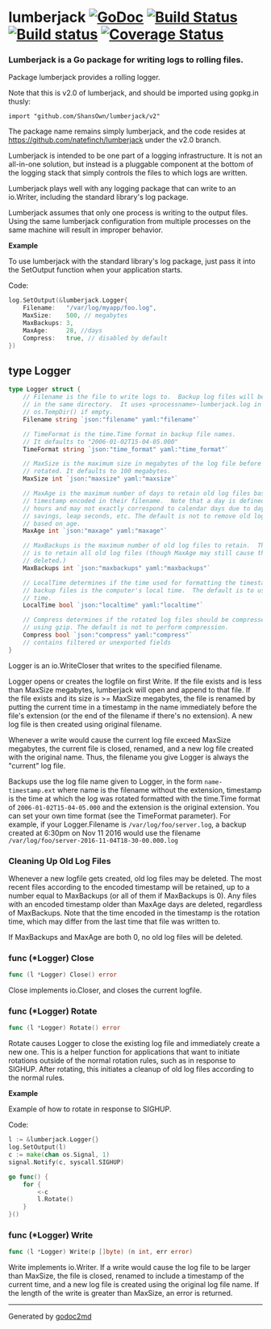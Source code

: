 # lumberjack  [![GoDoc](https://godoc.org/gopkg.in/natefinch/lumberjack.v2?status.png)](https://godoc.org/gopkg.in/natefinch/lumberjack.v2) [![Build Status](https://travis-ci.org/natefinch/lumberjack.svg?branch=v2.0)](https://travis-ci.org/natefinch/lumberjack) [![Build status](https://ci.appveyor.com/api/projects/status/00gchpxtg4gkrt5d)](https://ci.appveyor.com/project/natefinch/lumberjack) [![Coverage Status](https://coveralls.io/repos/natefinch/lumberjack/badge.svg?branch=v2.0)](https://coveralls.io/r/natefinch/lumberjack?branch=v2.0)

### Lumberjack is a Go package for writing logs to rolling files.

Package lumberjack provides a rolling logger.

Note that this is v2.0 of lumberjack, and should be imported using gopkg.in
thusly:

    import "github.com/ShansOwn/lumberjack/v2"

The package name remains simply lumberjack, and the code resides at
https://github.com/natefinch/lumberjack under the v2.0 branch.

Lumberjack is intended to be one part of a logging infrastructure.
It is not an all-in-one solution, but instead is a pluggable
component at the bottom of the logging stack that simply controls the files
to which logs are written.

Lumberjack plays well with any logging package that can write to an
io.Writer, including the standard library's log package.

Lumberjack assumes that only one process is writing to the output files.
Using the same lumberjack configuration from multiple processes on the same
machine will result in improper behavior.


**Example**

To use lumberjack with the standard library's log package, just pass it into the SetOutput function when your application starts.

Code:

```go
log.SetOutput(&lumberjack.Logger{
    Filename:   "/var/log/myapp/foo.log",
    MaxSize:    500, // megabytes
    MaxBackups: 3,
    MaxAge:     28, //days
    Compress:   true, // disabled by default
})
```



## type Logger
``` go
type Logger struct {
    // Filename is the file to write logs to.  Backup log files will be retained
    // in the same directory.  It uses <processname>-lumberjack.log in
    // os.TempDir() if empty.
    Filename string `json:"filename" yaml:"filename"`

    // TimeFormat is the time.Time format in backup file names.
    // It defaults to "2006-01-02T15-04-05.000"
    TimeFormat string `json:"time_format" yaml:"time_format"`

    // MaxSize is the maximum size in megabytes of the log file before it gets
    // rotated. It defaults to 100 megabytes.
    MaxSize int `json:"maxsize" yaml:"maxsize"`

    // MaxAge is the maximum number of days to retain old log files based on the
    // timestamp encoded in their filename.  Note that a day is defined as 24
    // hours and may not exactly correspond to calendar days due to daylight
    // savings, leap seconds, etc. The default is not to remove old log files
    // based on age.
    MaxAge int `json:"maxage" yaml:"maxage"`

    // MaxBackups is the maximum number of old log files to retain.  The default
    // is to retain all old log files (though MaxAge may still cause them to get
    // deleted.)
    MaxBackups int `json:"maxbackups" yaml:"maxbackups"`

    // LocalTime determines if the time used for formatting the timestamps in
    // backup files is the computer's local time.  The default is to use UTC
    // time.
    LocalTime bool `json:"localtime" yaml:"localtime"`

    // Compress determines if the rotated log files should be compressed
    // using gzip. The default is not to perform compression.
    Compress bool `json:"compress" yaml:"compress"`
    // contains filtered or unexported fields
}
```
Logger is an io.WriteCloser that writes to the specified filename.

Logger opens or creates the logfile on first Write.  If the file exists and
is less than MaxSize megabytes, lumberjack will open and append to that file.
If the file exists and its size is >= MaxSize megabytes, the file is renamed
by putting the current time in a timestamp in the name immediately before the
file's extension (or the end of the filename if there's no extension). A new
log file is then created using original filename.

Whenever a write would cause the current log file exceed MaxSize megabytes,
the current file is closed, renamed, and a new log file created with the
original name. Thus, the filename you give Logger is always the "current" log
file.

Backups use the log file name given to Logger, in the form `name-timestamp.ext`
where name is the filename without the extension, timestamp is the time at which
the log was rotated formatted with the time.Time format of
`2006-01-02T15-04-05.000` and the extension is the original extension. You can set your own time format (see the TimeFormat parameter). For
example, if your Logger.Filename is `/var/log/foo/server.log`, a backup created
at 6:30pm on Nov 11 2016 would use the filename
`/var/log/foo/server-2016-11-04T18-30-00.000.log`

### Cleaning Up Old Log Files
Whenever a new logfile gets created, old log files may be deleted.  The most
recent files according to the encoded timestamp will be retained, up to a
number equal to MaxBackups (or all of them if MaxBackups is 0).  Any files
with an encoded timestamp older than MaxAge days are deleted, regardless of
MaxBackups.  Note that the time encoded in the timestamp is the rotation
time, which may differ from the last time that file was written to.

If MaxBackups and MaxAge are both 0, no old log files will be deleted.











### func (\*Logger) Close
``` go
func (l *Logger) Close() error
```
Close implements io.Closer, and closes the current logfile.



### func (\*Logger) Rotate
``` go
func (l *Logger) Rotate() error
```
Rotate causes Logger to close the existing log file and immediately create a
new one.  This is a helper function for applications that want to initiate
rotations outside of the normal rotation rules, such as in response to
SIGHUP.  After rotating, this initiates a cleanup of old log files according
to the normal rules.

**Example**

Example of how to rotate in response to SIGHUP.

Code:

```go
l := &lumberjack.Logger{}
log.SetOutput(l)
c := make(chan os.Signal, 1)
signal.Notify(c, syscall.SIGHUP)

go func() {
    for {
        <-c
        l.Rotate()
    }
}()
```

### func (\*Logger) Write
``` go
func (l *Logger) Write(p []byte) (n int, err error)
```
Write implements io.Writer.  If a write would cause the log file to be larger
than MaxSize, the file is closed, renamed to include a timestamp of the
current time, and a new log file is created using the original log file name.
If the length of the write is greater than MaxSize, an error is returned.









- - -
Generated by [godoc2md](http://godoc.org/github.com/davecheney/godoc2md)
